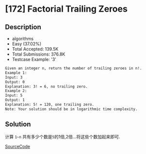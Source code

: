 # [172] Factorial Trailing Zeroes

## Description

* algorithms
* Easy (37.02%)
* Total Accepted:    139.5K
* Total Submissions: 376.8K
* Testcase Example:  '3'

```md
Given an integer n, return the number of trailing zeroes in n!.
Example 1:
Input: 3
Output: 0
Explanation: 3! = 6, no trailing zero.
Example 2:
Input: 5
Output: 1
Explanation: 5! = 120, one trailing zero.
Note: Your solution should be in logarithmic time complexity.

```

## Solution

计算 `1~n` 共有多少个数是`5`的1倍,2倍...将这些个数加起来即可.

[SourceCode](./solution.js)